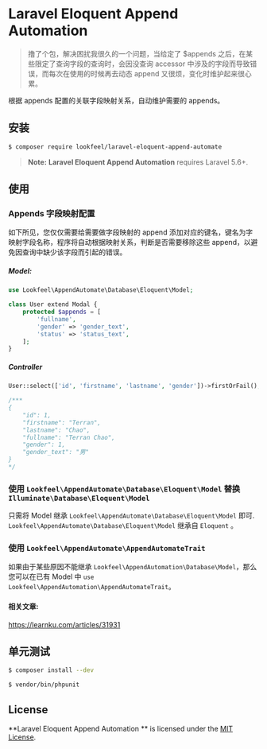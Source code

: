 Laravel Eloquent Append Automation
====================

> 撸了个包，解决困扰我很久的一个问题，当给定了 $appends 之后，在某些限定了查询字段的查询时，会因没查询 accessor 中涉及的字段而导致错误，而每次在使用的时候再去动态 append 又很烦，变化时维护起来很心累。

根据 appends 配置的关联字段映射关系，自动维护需要的 appends。

## 安装
```bash
$ composer require lookfeel/laravel-eloquent-append-automate
```

> **Note:** **Laravel Eloquent Append Automation** requires Laravel 5.6+.

## 使用

### Appends 字段映射配置

如下所见，您仅仅需要给需要做字段映射的 append 添加对应的键名，键名为字映射字段名称，程序将自动根据映射关系，判断是否需要移除这些 append，以避免因查询中缺少该字段而引起的错误。

##### Model:
```php
use Lookfeel\AppendAutomate\Database\Eloquent\Model;

class User extend Modal {
    protected $appends = [
        'fullname',
        'gender' => 'gender_text',
        'status' => 'status_text',
    ];
}
```

##### Controller
```php
User::select(['id', 'firstname', 'lastname', 'gender'])->firstOrFail();

/***
{
    "id": 1,
    "firstname": "Terran",
    "lastname": "Chao",
    "fullname": "Terran Chao",
    "gender": 1,
    "gender_text": "男"
} 
*/
```

### 使用 `Lookfeel\AppendAutomate\Database\Eloquent\Model` 替换 `Illuminate\Database\Eloquent\Model`

只需将 Model 继承 `Lookfeel\AppendAutomate\Database\Eloquent\Model` 即可. `Lookfeel\AppendAutomate\Database\Eloquent\Model` 继承自 `Eloquent` 。

### 使用 `Lookfeel\AppendAutomate\AppendAutomateTrait`

如果由于某些原因不能继承 `Lookfeel\AppendAutomation\Database\Model`，那么您可以在已有 Model 中 `use Lookfeel\AppendAutomation\AppendAutomateTrait`。

#### 相关文章:

https://learnku.com/articles/31931

## 单元测试

```bash
$ composer install --dev
```

```bash
$ vendor/bin/phpunit
```

## License

**Laravel Eloquent Append Automation ** is licensed under the [MIT License](http://opensource.org/licenses/MIT).
